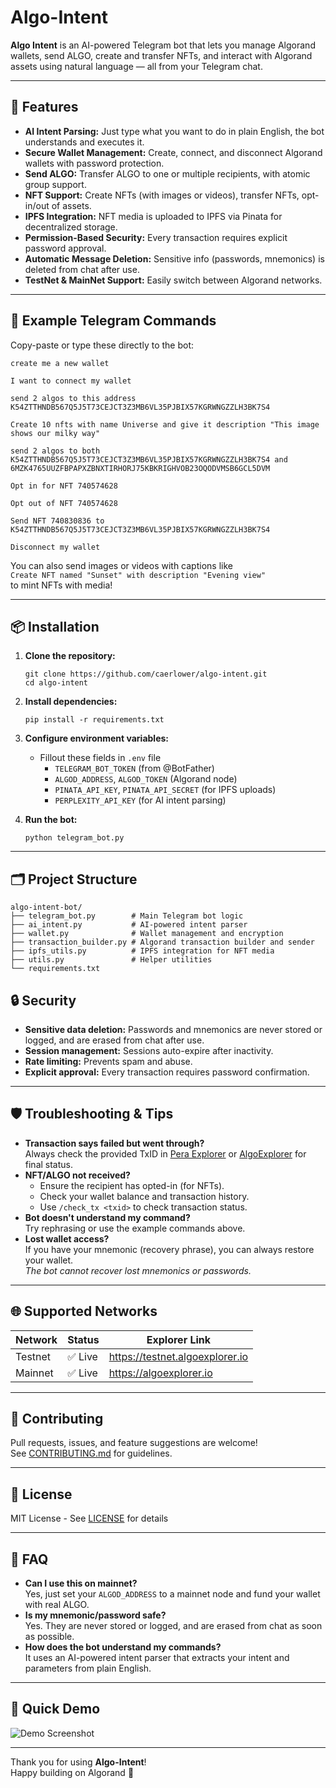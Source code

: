 # Algo-Intent

**Algo Intent** is an AI-powered Telegram bot that lets you manage Algorand wallets, send ALGO, create and transfer NFTs, and interact with Algorand assets using natural language — all from your Telegram chat.

---

## 🚀 Features

- **AI Intent Parsing:** Just type what you want to do in plain English, the bot understands and executes it.
- **Secure Wallet Management:** Create, connect, and disconnect Algorand wallets with password protection.
- **Send ALGO:** Transfer ALGO to one or multiple recipients, with atomic group support.
- **NFT Support:** Create NFTs (with images or videos), transfer NFTs, opt-in/out of assets.
- **IPFS Integration:** NFT media is uploaded to IPFS via Pinata for decentralized storage.
- **Permission-Based Security:** Every transaction requires explicit password approval.
- **Automatic Message Deletion:** Sensitive info (passwords, mnemonics) is deleted from chat after use.
- **TestNet & MainNet Support:** Easily switch between Algorand networks.

---

## 📝 Example Telegram Commands

Copy-paste or type these directly to the bot:

```
create me a new wallet

I want to connect my wallet

send 2 algos to this address K54ZTTHNDB567Q5J5T73CEJCT3Z3MB6VL35PJBIX57KGRWNGZZLH3BK7S4

Create 10 nfts with name Universe and give it description "This image shows our milky way"

send 2 algos to both K54ZTTHNDB567Q5J5T73CEJCT3Z3MB6VL35PJBIX57KGRWNGZZLH3BK7S4 and 6MZK4765UUZFBPAPXZBNXTIRHORJ75KBKRIGHVOB23OQODVMSB6GCL5DVM

Opt in for NFT 740574628

Opt out of NFT 740574628

Send NFT 740830836 to K54ZTTHNDB567Q5J5T73CEJCT3Z3MB6VL35PJBIX57KGRWNGZZLH3BK7S4

Disconnect my wallet
```

You can also send images or videos with captions like  
`Create NFT named "Sunset" with description "Evening view"`  
to mint NFTs with media!

---

## 📦 Installation

1. **Clone the repository:**
    ```
    git clone https://github.com/caerlower/algo-intent.git
    cd algo-intent
    ```

2. **Install dependencies:**
    ```
    pip install -r requirements.txt
    ```

3. **Configure environment variables:**
    - Fillout these fields in `.env` file
        - `TELEGRAM_BOT_TOKEN` (from @BotFather)
        - `ALGOD_ADDRESS`, `ALGOD_TOKEN` (Algorand node)
        - `PINATA_API_KEY`, `PINATA_API_SECRET` (for IPFS uploads)
        - `PERPLEXITY_API_KEY` (for AI intent parsing)

4. **Run the bot:**
    ```
    python telegram_bot.py
    ```

---

## 🗂️ Project Structure

```
algo-intent-bot/
├── telegram_bot.py        # Main Telegram bot logic
├── ai_intent.py           # AI-powered intent parser
├── wallet.py              # Wallet management and encryption
├── transaction_builder.py # Algorand transaction builder and sender
├── ipfs_utils.py          # IPFS integration for NFT media
├── utils.py               # Helper utilities
└── requirements.txt
```

## 🔒 Security

- **Sensitive data deletion:** Passwords and mnemonics are never stored or logged, and are erased from chat after use.
- **Session management:** Sessions auto-expire after inactivity.
- **Rate limiting:** Prevents spam and abuse.
- **Explicit approval:** Every transaction requires password confirmation.

---

## 🛡️ Troubleshooting & Tips

- **Transaction says failed but went through?**  
  Always check the provided TxID in [Pera Explorer](https://testnet.explorer.perawallet.app) or [AlgoExplorer](https://algoexplorer.io/) for final status.
- **NFT/ALGO not received?**  
  - Ensure the recipient has opted-in (for NFTs).
  - Check your wallet balance and transaction history.
  - Use `/check_tx <txid>` to check transaction status.
- **Bot doesn't understand my command?**  
  Try rephrasing or use the example commands above.
- **Lost wallet access?**  
  If you have your mnemonic (recovery phrase), you can always restore your wallet.  
  _The bot cannot recover lost mnemonics or passwords._

---

## 🌐 Supported Networks

| Network | Status  | Explorer Link                     |
|---------|---------|-----------------------------------|
| Testnet | ✅ Live | https://testnet.algoexplorer.io   |
| Mainnet | ✅ Live | https://algoexplorer.io           |

---

## 🤝 Contributing

Pull requests, issues, and feature suggestions are welcome!  
See [CONTRIBUTING.md](CONTRIBUTING.md) for guidelines.

---

## 📜 License

MIT License - See [LICENSE](LICENSE) for details

---

## 🙋 FAQ

- **Can I use this on mainnet?**  
  Yes, just set your `ALGOD_ADDRESS` to a mainnet node and fund your wallet with real ALGO.
- **Is my mnemonic/password safe?**  
  Yes. They are never stored or logged, and are erased from chat as soon as possible.
- **How does the bot understand my commands?**  
  It uses an AI-powered intent parser that extracts your intent and parameters from plain English.

---

## 🏁 Quick Demo

![Demo Screenshot](demo/demo1.png)

---

Thank you for using **Algo-Intent**!  
Happy building on Algorand 🚀

```
